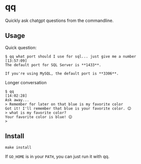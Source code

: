 # qq
Quickly ask chatgpt questions from the commandline. 

## Usage
Quick question:
```
$ qq what port should I use for sql... just give me a number                                                                                                 [13:57:09]
The default port for SQL Server is **1433**. 

If you're using MySQL, the default port is **3306**.
```

Longer conversation
```
$ qq                                                                                                                                                        [14:02:28]
Ask away...
> Remember for later on that blue is my favorite color
Got it! I'll remember that blue is your favorite color. 😊
> what is my favorite color?
Your favorite color is blue! 😊
> 
```

## Install
```
make install
```

If `GO_HOME` is in your `PATH`, you can just run it with qq. 